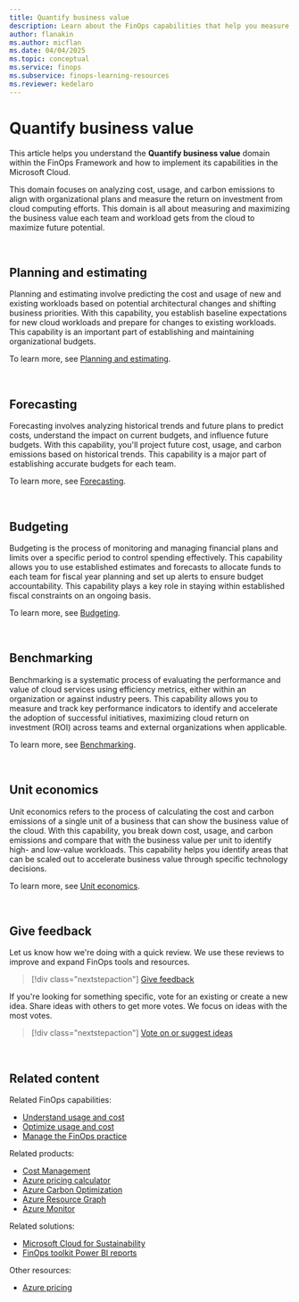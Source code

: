 ```yaml
---
title: Quantify business value
description: Learn about the FinOps capabilities that help you measure product and cloud performance and map to organizational KPIs so you can make data-driven decisions with increased accuracy and velocity.
author: flanakin
ms.author: micflan
ms.date: 04/04/2025
ms.topic: conceptual
ms.service: finops
ms.subservice: finops-learning-resources
ms.reviewer: kedelaro
---
```


<!-- markdownlint-disable-next-line MD025 -->
# Quantify business value

This article helps you understand the **Quantify business value** domain within the FinOps Framework and how to implement its capabilities in the Microsoft Cloud.

This domain focuses on analyzing cost, usage, and carbon emissions to align with organizational plans and measure the return on investment from cloud computing efforts. This domain is all about measuring and maximizing the business value each team and workload gets from the cloud to maximize future potential.

<br>

## Planning and estimating

Planning and estimating involve predicting the cost and usage of new and existing workloads based on potential architectural changes and shifting business priorities. With this capability, you establish baseline expectations for new cloud workloads and prepare for changes to existing workloads. This capability is an important part of establishing and maintaining organizational budgets.

To learn more, see [Planning and estimating](./planning.md).

<br>

## Forecasting

Forecasting involves analyzing historical trends and future plans to predict costs, understand the impact on current budgets, and influence future budgets. With this capability, you'll project future cost, usage, and carbon emissions based on historical trends. This capability is a major part of establishing accurate budgets for each team.

To learn more, see [Forecasting](./forecasting.md).

<br>

## Budgeting

Budgeting is the process of monitoring and managing financial plans and limits over a specific period to control spending effectively. This capability allows you to use established estimates and forecasts to allocate funds to each team for fiscal year planning and set up alerts to ensure budget accountability. This capability plays a key role in staying within established fiscal constraints on an ongoing basis.

To learn more, see [Budgeting](./budgeting.md).

<br>

## Benchmarking

Benchmarking is a systematic process of evaluating the performance and value of cloud services using efficiency metrics, either within an organization or against industry peers. This capability allows you to measure and track key performance indicators to identify and accelerate the adoption of successful initiatives, maximizing cloud return on investment (ROI) across teams and external organizations when applicable.

To learn more, see [Benchmarking](./benchmarking.md).

<br>

## Unit economics

Unit economics refers to the process of calculating the cost and carbon emissions of a single unit of a business that can show the business value of the cloud. With this capability, you break down cost, usage, and carbon emissions and compare that with the business value per unit to identify high- and low-value workloads. This capability helps you identify areas that can be scaled out to accelerate business value through specific technology decisions.

To learn more, see [Unit economics](./unit-economics.md).

<br>

## Give feedback

Let us know how we're doing with a quick review. We use these reviews to improve and expand FinOps tools and resources.

> [!div class="nextstepaction"]
> [Give feedback](https://portal.azure.com/#view/HubsExtension/InProductFeedbackBlade/extensionName/FinOpsToolkit/cesQuestion/How%20easy%20or%20hard%20is%20it%20to%20use%20FinOps%20toolkit%20tools%20and%20resources%3F/cvaQuestion/How%20valuable%20is%20the%20FinOps%20toolkit%3F/surveyId/FTK0.9/bladeName/Guide.Framework/featureName/Capabilities.Quantify)

If you're looking for something specific, vote for an existing or create a new idea. Share ideas with others to get more votes. We focus on ideas with the most votes.

> [!div class="nextstepaction"]
> [Vote on or suggest ideas](https://github.com/microsoft/finops-toolkit/issues?q=is%3Aissue+is%3Aopen+sort%3Areactions-%252B1-desc)

<br>

## Related content

Related FinOps capabilities:

- [Understand usage and cost](../understand/understand-cloud-usage-cost.md)
- [Optimize usage and cost](../optimize/optimize-cloud-usage-cost.md)
- [Manage the FinOps practice](../manage/manage-finops.md)

Related products:

- [Cost Management](/azure/cost-management-billing/costs/)
- [Azure pricing calculator](https://azure.microsoft.com/pricing/calculator)
- [Azure Carbon Optimization](/azure/carbon-optimization)
- [Azure Resource Graph](/azure/governance/resource-graph/)
- [Azure Monitor](/azure/azure-monitor/)

Related solutions:

- [Microsoft Cloud for Sustainability](https://www.microsoft.com/sustainability/cloud)
- [FinOps toolkit Power BI reports](../../toolkit/power-bi/reports.md)

Other resources:

- [Azure pricing](https://azure.microsoft.com/pricing#product-pricing)

<br>
